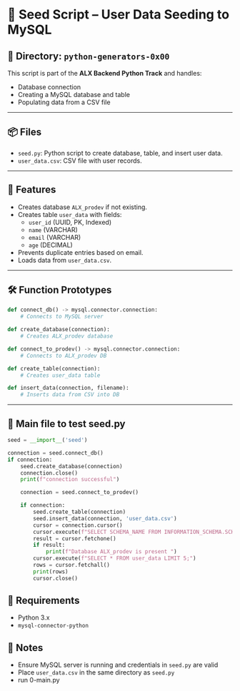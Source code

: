 # 🧬 Seed Script – User Data Seeding to MySQL

## 📁 Directory: `python-generators-0x00`
This script is part of the **ALX Backend Python Track** and handles:
- Database connection
- Creating a MySQL database and table
- Populating data from a CSV file

---

## 📦 Files

- `seed.py`: Python script to create database, table, and insert user data.
- `user_data.csv`: CSV file with user records.

---

## 🧪 Features

- Creates database `ALX_prodev` if not existing.
- Creates table `user_data` with fields:
  - `user_id` (UUID, PK, Indexed)
  - `name` (VARCHAR)
  - `email` (VARCHAR)
  - `age` (DECIMAL)
- Prevents duplicate entries based on email.
- Loads data from `user_data.csv`.

---

## 🛠️ Function Prototypes

```python
def connect_db() -> mysql.connector.connection: 
    # Connects to MySQL server

def create_database(connection): 
    # Creates ALX_prodev database

def connect_to_prodev() -> mysql.connector.connection: 
    # Connects to ALX_prodev DB

def create_table(connection): 
    # Creates user_data table

def insert_data(connection, filename): 
    # Inserts data from CSV into DB
```

---

## 🚀 Main file to test seed.py

```python
seed = __import__('seed')

connection = seed.connect_db()
if connection:
    seed.create_database(connection)
    connection.close()
    print(f"connection successful")

    connection = seed.connect_to_prodev()

    if connection:
        seed.create_table(connection)
        seed.insert_data(connection, 'user_data.csv')
        cursor = connection.cursor()
        cursor.execute(f"SELECT SCHEMA_NAME FROM INFORMATION_SCHEMA.SCHEMATA WHERE SCHEMA_NAME = 'ALX_prodev';")
        result = cursor.fetchone()
        if result:
            print(f"Database ALX_prodev is present ")
        cursor.execute(f"SELECT * FROM user_data LIMIT 5;")
        rows = cursor.fetchall()
        print(rows)
        cursor.close()
```

## 🧩 Requirements

- Python 3.x
- `mysql-connector-python`

## 📌 Notes
- Ensure MySQL server is running and credentials in `seed.py` are valid
- Place `user_data.csv` in the same directory as `seed.py`
- run 0-main.py
